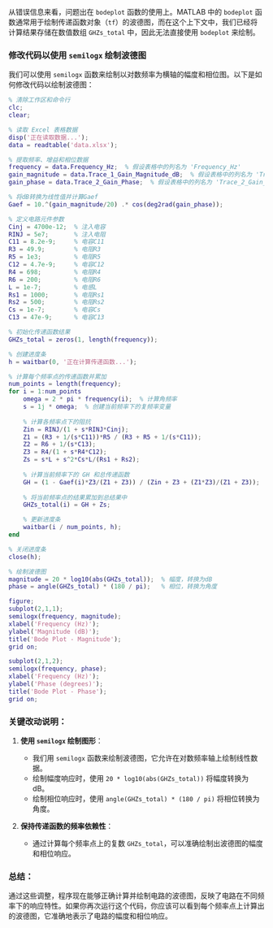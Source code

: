 从错误信息来看，问题出在 `bodeplot` 函数的使用上。MATLAB 中的 `bodeplot` 函数通常用于绘制传递函数对象（`tf`）的波德图，而在这个上下文中，我们已经将计算结果存储在数值数组 `GHZs_total` 中，因此无法直接使用 `bodeplot` 来绘制。

### 修改代码以使用 `semilogx` 绘制波德图

我们可以使用 `semilogx` 函数来绘制以对数频率为横轴的幅度和相位图。以下是如何修改代码以绘制波德图：

```matlab
% 清除工作区和命令行
clc;
clear;

% 读取 Excel 表格数据
disp('正在读取数据...');
data = readtable('data.xlsx');

% 提取频率、增益和相位数据
frequency = data.Frequency_Hz;  % 假设表格中的列名为 'Frequency_Hz'
gain_magnitude = data.Trace_1_Gain_Magnitude_dB;  % 假设表格中的列名为 'Trace_1_Gain_Magnitude_dB'
gain_phase = data.Trace_2_Gain_Phase;  % 假设表格中的列名为 'Trace_2_Gain_Phase'

% 将dB转换为线性值并计算Gaef
Gaef = 10.^(gain_magnitude/20) .* cos(deg2rad(gain_phase));

% 定义电路元件参数
Cinj = 4700e-12;  % 注入电容
RINJ = 5e7;       % 注入电阻
C11 = 8.2e-9;     % 电容C11
R3 = 49.9;        % 电阻R3
R5 = 1e3;         % 电阻R5
C12 = 4.7e-9;     % 电容C12
R4 = 698;         % 电阻R4
R6 = 200;         % 电阻R6
L = 1e-7;         % 电感L
Rs1 = 1000;       % 电阻Rs1
Rs2 = 500;        % 电阻Rs2
Cs = 1e-7;        % 电容Cs
C13 = 47e-9;      % 电容C13

% 初始化传递函数结果
GHZs_total = zeros(1, length(frequency));

% 创建进度条
h = waitbar(0, '正在计算传递函数...');

% 计算每个频率点的传递函数并累加
num_points = length(frequency);
for i = 1:num_points
    omega = 2 * pi * frequency(i);  % 计算角频率
    s = 1j * omega;  % 创建当前频率下的复频率变量
    
    % 计算各频率点下的阻抗
    Zin = RINJ/(1 + s*RINJ*Cinj);
    Z1 = (R3 + 1/(s*C11))*R5 / (R3 + R5 + 1/(s*C11));
    Z2 = R6 + 1/(s*C13);
    Z3 = R4/(1 + s*R4*C12);
    Zs = s*L + s^2*Cs*L/(Rs1 + Rs2);
    
    % 计算当前频率下的 GH 和总传递函数
    GH = (1 - Gaef(i)*Z3/(Z1 + Z3)) / (Zin + Z3 + (Z1*Z3)/(Z1 + Z3));
    
    % 将当前频率点的结果累加到总结果中
    GHZs_total(i) = GH + Zs;

    % 更新进度条
    waitbar(i / num_points, h);
end

% 关闭进度条
close(h);

% 绘制波德图
magnitude = 20 * log10(abs(GHZs_total));  % 幅度，转换为dB
phase = angle(GHZs_total) * (180 / pi);   % 相位，转换为角度

figure;
subplot(2,1,1);
semilogx(frequency, magnitude);
xlabel('Frequency (Hz)');
ylabel('Magnitude (dB)');
title('Bode Plot - Magnitude');
grid on;

subplot(2,1,2);
semilogx(frequency, phase);
xlabel('Frequency (Hz)');
ylabel('Phase (degrees)');
title('Bode Plot - Phase');
grid on;
```

### 关键改动说明：

1. **使用 `semilogx` 绘制图形**：
   - 我们用 `semilogx` 函数来绘制波德图，它允许在对数频率轴上绘制线性数据。
   - 绘制幅度响应时，使用 `20 * log10(abs(GHZs_total))` 将幅度转换为 dB。
   - 绘制相位响应时，使用 `angle(GHZs_total) * (180 / pi)` 将相位转换为角度。

2. **保持传递函数的频率依赖性**：
   - 通过计算每个频率点上的复数 `GHZs_total`，可以准确绘制出波德图的幅度和相位响应。

### 总结：

通过这些调整，程序现在能够正确计算并绘制电路的波德图，反映了电路在不同频率下的响应特性。如果你再次运行这个代码，你应该可以看到每个频率点上计算出的波德图，它准确地表示了电路的幅度和相位响应。
